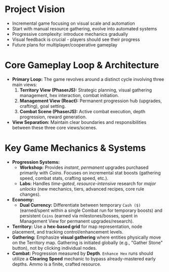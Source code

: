# Project Vision
- Incremental game focusing on visual scale and automation
- Start with manual resource gathering, evolve into automated systems
- Progressive complexity: introduce mechanics gradually
- Visual feedback is crucial - players should see their progress
- Future plans for multiplayer/cooperative gameplay

# Core Gameplay Loop & Architecture
*   **Primary Loop:** The game revolves around a distinct cycle involving three main views:
    1.  **Territory View (PhaserJS):** Strategic planning, visual gathering management, hex interaction, combat initiation.
    2.  **Management View (React):** Permanent progression hub (upgrades, crafting), goal setting.
    3.  **Combat Scene (PhaserJS):** Active combat execution, depth progression, reward generation.
*   **View Separation:** Maintain clear boundaries and responsibilities between these three core views/scenes.

# Key Game Mechanics & Systems
*   **Progression Systems:**
    *   **Workshop:** Provides *instant*, *permanent* upgrades purchased primarily with *Coins*. Focuses on incremental stat boosts (gathering speed, combat stats, crafting speed, etc.).
    *   **Labs:** Handles *time-gated*, *resource-intensive* research for *major unlocks* (new mechanics, tiers, advanced recipes, core rule changes).
*   **Economy:**
    *   **Dual Currency:** Differentiate between temporary `Cash ($)` (earned/spent within a single Combat run for temporary boosts) and persistent `Coins` (earned via milestones/bosses, spent in Management View for permanent upgrades/research).
*   **Territory:** Use a **hex-based grid** for map representation, node placement, and tracking control/enhancement levels.
*   **Gathering:** Emphasize **visual gathering** where entities physically move on the Territory map. Gathering is initiated globally (e.g., "Gather Stone" button), not by clicking individual nodes.
*   **Combat:** Progression measured by **Depth**. `Enhance Hex` runs should utilize a **Clearing Speed** mechanic to bypass already-mastered early depths. Ammo is a finite, crafted resource.